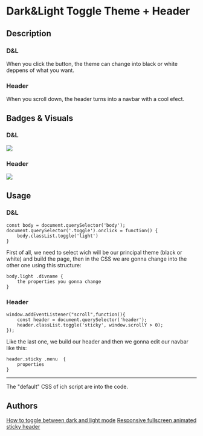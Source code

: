 # Dark&Light Toggle Theme + Header

## Description
### D&L
When you click the button, the theme can change into black or white deppens of what you want. 

### Header
When you scroll down, the header turns into a navbar with a cool efect.

## Badges & Visuals
### D&L
![](https://i.imgur.com/Kx0tVGz.jpg)

### Header
![](https://i.imgur.com/gwcWQxN.gif)

## Usage
### D&L
```
const body = document.querySelector('body');
document.querySelector('.toggle').onclick = function() {
    body.classList.toggle('light')
}
```

First of all, we need to select wich will be our principal theme (black or white) and build the page, then in the CSS we are gonna change into the other one using this structure:

```
body.light .divname {
    the properties you gonna change
}
```

### Header
```
window.addEventListener("scroll",function(){
    const header = document.querySelector('header');
    header.classList.toggle('sticky', window.scrollY > 0);
});
```

Like the last one, we build our header and then we gonna edit our navbar like this:

```
header.sticky .menu  {
    properties
}
```

****

The "default" CSS of ich script are into the code.

## Authors
[How to toggle between dark and light mode](https://www.youtube.com/watch?v=JhVMAzrvdos)
[Responsive fullscreen animated sticky header](https://www.youtube.com/watch?v=dhmrN2EjkSg)



